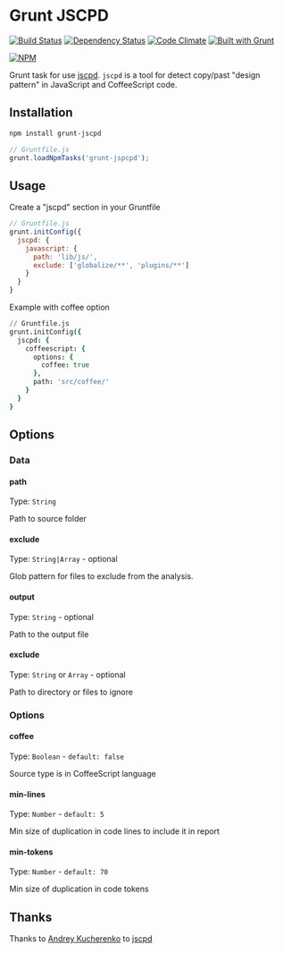 Grunt JSCPD
===========

[![Build Status](https://travis-ci.org/mazerte/grunt-jscpd.png?branch=master)](https://travis-ci.org/mazerte/grunt-jscpd)
[![Dependency Status](https://gemnasium.com/mazerte/grunt-jscpd.png)](https://gemnasium.com/mazerte/grunt-jscpd)
[![Code Climate](https://codeclimate.com/github/mazerte/grunt-jscpd.png)](https://codeclimate.com/github/mazerte/grunt-jscpd)
[![Built with Grunt](https://cdn.gruntjs.com/builtwith.png)](http://gruntjs.com/)

[![NPM](https://nodei.co/npm/grunt-jscpd.png?downloads=true&stars=true)](https://nodei.co/npm/grunt-jscpd/) 

Grunt task for use [jscpd](https://github.com/kucherenko/jscpd/).
`jscpd` is a tool for detect copy/past "design pattern" in JavaScript and CoffeeScript code.

Installation
------------

```bash
npm install grunt-jscpd
```

```javascript
// Gruntfile.js
grunt.loadNpmTasks('grunt-jspcpd');
```

Usage
-----

Create a "jscpd" section in your Gruntfile
```javascript
// Gruntfile.js
grunt.initConfig({
  jscpd: {
    javascript: {
      path: 'lib/js/',
      exclude: ['globalize/**', 'plugins/**']
    }
  }
}
```

Example with coffee option
```coffeescript
// Gruntfile.js
grunt.initConfig({
  jscpd: {
    coffeescript: {
      options: {
        coffee: true
      },
      path: 'src/coffee/'
    }
  }
}
```

Options
-------

### Data

#### path
Type: `String`

Path to source folder

#### exclude
Type: `String|Array` - optional

Glob pattern for files to exclude from the analysis. 

#### output
Type: `String` - optional 

Path to the output file

#### exclude
Type: `String` or `Array` - optional

Path to directory or files to ignore

### Options

#### coffee
Type: `Boolean` - `default: false`

Source type is in CoffeeScript language

#### min-lines
Type: `Number` - `default: 5`

Min size of duplication in code lines to include it in report

#### min-tokens
Type: `Number` - `default: 70`

Min size of duplication in code tokens

Thanks
------

Thanks to [Andrey Kucherenko](https://github.com/kucherenko) to [jscpd](https://github.com/kucherenko/jscpd)




